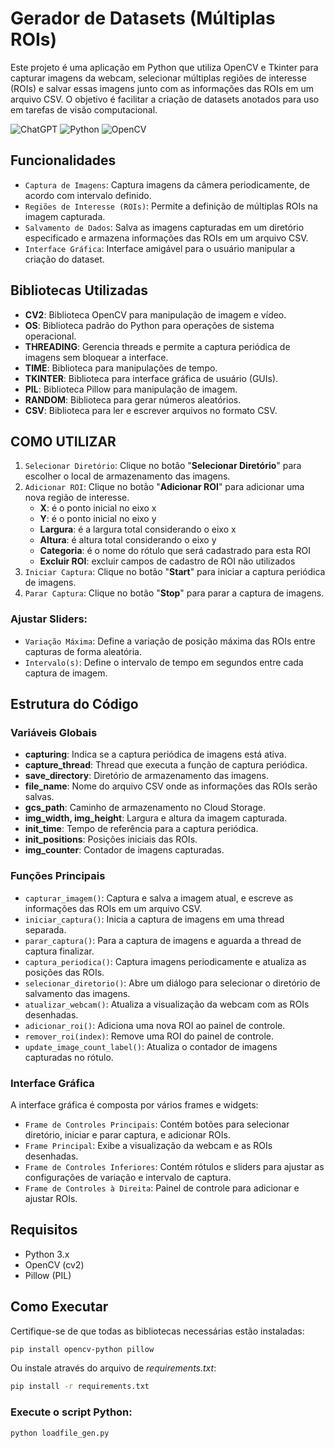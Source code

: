 # Gerador de Datasets (Múltiplas ROIs)
Este projeto é uma aplicação em Python que utiliza OpenCV e Tkinter para capturar imagens da webcam, selecionar múltiplas regiões de interesse (ROIs) e salvar essas imagens junto com as informações das ROIs em um arquivo CSV. O objetivo é facilitar a criação de datasets anotados para uso em tarefas de visão computacional.

![ChatGPT](https://img.shields.io/badge/chatGPT-74aa9c?style=for-the-badge&logo=openai&logoColor=white)
![Python](https://img.shields.io/badge/python-3670A0?style=for-the-badge&logo=python&logoColor=ffdd54)
![OpenCV](https://img.shields.io/badge/opencv-%23white.svg?style=for-the-badge&logo=opencv&logoColor=white)

## Funcionalidades
- `Captura de Imagens`: Captura imagens da câmera periodicamente, de acordo com intervalo definido.
- `Regiões de Interesse (ROIs)`: Permite a definição de múltiplas ROIs na imagem capturada.
- `Salvamento de Dados`: Salva as imagens capturadas em um diretório especificado e armazena informações das ROIs em um arquivo CSV.
- `Interface Gráfica`: Interface amigável para o usuário manipular a criação do dataset.

## Bibliotecas Utilizadas
- **CV2**: Biblioteca OpenCV para manipulação de imagem e vídeo.
- **OS**: Biblioteca padrão do Python para operações de sistema operacional.
- **THREADING**: Gerencia threads e permite a captura periódica de imagens sem bloquear a interface.
- **TIME**: Biblioteca para manipulações de tempo.
- **TKINTER**: Biblioteca para interface gráfica de usuário (GUIs).
- **PIL**: Biblioteca Pillow para manipulação de imagem.
- **RANDOM**: Biblioteca para gerar números aleatórios.
- **CSV**: Biblioteca para ler e escrever arquivos no formato CSV.

## COMO UTILIZAR
1. `Selecionar Diretório`: Clique no botão "**Selecionar Diretório**" para escolher o local de armazenamento das imagens.
2. `Adicionar ROI`: Clique no botão "**Adicionar ROI**" para adicionar uma nova região de interesse.
    - **X**: é o ponto inicial no eixo x
    - **Y**: é o ponto inicial no eixo y
    - **Largura**: é a largura total considerando o eixo x
    - **Altura**: é altura total considerando o eixo y
    - **Categoria**: é o nome do rótulo que será cadastrado para esta ROI
    - **Excluir ROI**: excluir campos de cadastro de ROI não utilizados
3. `Iniciar Captura`: Clique no botão "**Start**" para iniciar a captura periódica de imagens.
4. `Parar Captura`: Clique no botão "**Stop**" para parar a captura de imagens.

### Ajustar Sliders:
- `Variação Máxima`: Define a variação de posição máxima das ROIs entre capturas de forma aleatória.
- `Intervalo(s)`: Define o intervalo de tempo em segundos entre cada captura de imagem.

## Estrutura do Código
### Variáveis Globais
- **capturing**: Indica se a captura periódica de imagens está ativa.
- **capture_thread**: Thread que executa a função de captura periódica.
- **save_directory**: Diretório de armazenamento das imagens.
- **file_name**: Nome do arquivo CSV onde as informações das ROIs serão salvas.
- **gcs_path**: Caminho de armazenamento no Cloud Storage.
- **img_width, img_height**: Largura e altura da imagem capturada.
- **init_time**: Tempo de referência para a captura periódica.
- **init_positions**: Posições iniciais das ROIs.
- **img_counter**: Contador de imagens capturadas.

### Funções Principais
- `capturar_imagem()`: Captura e salva a imagem atual, e escreve as informações das ROIs em um arquivo CSV.
- `iniciar_captura()`: Inicia a captura de imagens em uma thread separada.
- `parar_captura()`: Para a captura de imagens e aguarda a thread de captura finalizar.
- `captura_periodica()`: Captura imagens periodicamente e atualiza as posições das ROIs.
- `selecionar_diretorio()`: Abre um diálogo para selecionar o diretório de salvamento das imagens.
- `atualizar_webcam()`: Atualiza a visualização da webcam com as ROIs desenhadas.
- `adicionar_roi()`: Adiciona uma nova ROI ao painel de controle.
- `remover_roi(index)`: Remove uma ROI do painel de controle.
- `update_image_count_label()`: Atualiza o contador de imagens capturadas no rótulo.

### Interface Gráfica
A interface gráfica é composta por vários frames e widgets:

- `Frame de Controles Principais`: Contém botões para selecionar diretório, iniciar e parar captura, e adicionar ROIs.
- `Frame Principal`: Exibe a visualização da webcam e as ROIs desenhadas.
- `Frame de Controles Inferiores`: Contém rótulos e sliders para ajustar as configurações de variação e intervalo de captura.
- `Frame de Controles à Direita`: Painel de controle para adicionar e ajustar ROIs.

## Requisitos
- Python 3.x
- OpenCV (cv2)
- Pillow (PIL)

## Como Executar
Certifique-se de que todas as bibliotecas necessárias estão instaladas:
```bash
pip install opencv-python pillow
```
Ou instale através do arquivo de _requirements.txt_:
```bash
pip install -r requirements.txt
```

### Execute o script Python:
```bash
python loadfile_gen.py
```
